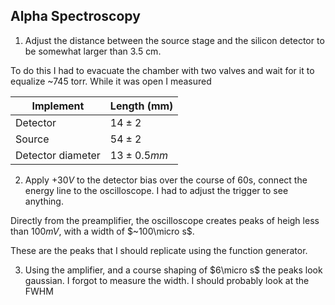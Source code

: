 ## Alpha Spectroscopy

1. Adjust the distance between the source stage and the silicon detector to be somewhat larger than 3.5 cm. 

To do this I had to evacuate the chamber with two valves and wait for it to equalize ~$745$ torr. While it was open I measured

| Implement | Length (mm) |
| --- | --- |
| Detector | $14\pm 2$ |
| Source | $54 \pm 2$ |
| Detector diameter | $13 \pm 0.5 mm$ |

2. Apply $+30V$ to the detector bias over the course of 60s, connect the energy line to the oscilloscope. I had to adjust the trigger to see anything. 

Directly from the preamplifier, the oscilloscope creates peaks of heigh less than $100mV$, with a width of $~100\micro s$.

These are the peaks that I should replicate using the function generator. 

3. Using the amplifier, and a course shaping of $6\micro s$ the peaks look gaussian. I forgot to measure the width. I should probably look at the FWHM
